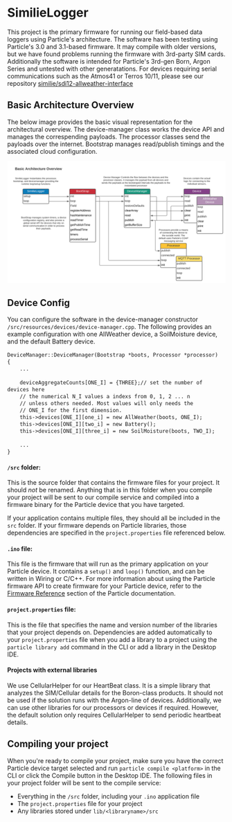# SimilieLogger

This project is the primary firmware for running our field-based data loggers using Particle's architecture. The software has been testing using Particle's 3.0 and 3.1-based firmware. It may compile with older versions, but we have found problems running the firmware with 3rd-party SIM cards. Additionally the software is intended for Particle's 3rd-gen Born, Argon Series and untested with other generatations. For devices requiring serial communications such as the Atmos41 or Terros 10/11, please see our repository [similie/sdi12-allweather-interface](https://github.com/similie/sdi12-allweather-interface)

## Basic Architecture Overview

The below image provides the basic visual representation for the architectural overview. The device-manager class works the device API and manages the correspending payloads. The processor classes send the payloads over the internet. Bootstrap manages read/publish timings and the associated cloud configuration.

![Similie Logger Architecture](/LoggerArchitecture.svg)

## Device Config

You can configure the software in the device-manager constructor `/src/resources/devices/device-manager.cpp`. The following provides an example configuration with one AllWeather device, a SoilMoisture device, and the default Battery device.

```
DeviceManager::DeviceManager(Bootstrap *boots, Processor *processor)
{
    ...

    deviceAggregateCounts[ONE_I] = {THREE};// set the number of devices here
    // the numerical N_I values a indexs from 0, 1, 2 ... n
    // unless others needed. Most values will only needs the
    // ONE_I for the first dimension.
    this->devices[ONE_I][one_i] = new AllWeather(boots, ONE_I);
    this->devices[ONE_I][two_i] = new Battery();
    this->devices[ONE_I][three_i] = new SoilMoisture(boots, TWO_I);

    ...
}
```

#### `/src` folder:

This is the source folder that contains the firmware files for your project. It should _not_ be renamed.
Anything that is in this folder when you compile your project will be sent to our compile service and compiled into a firmware binary for the Particle device that you have targeted.

If your application contains multiple files, they should all be included in the `src` folder. If your firmware depends on Particle libraries, those dependencies are specified in the `project.properties` file referenced below.

#### `.ino` file:

This file is the firmware that will run as the primary application on your Particle device. It contains a `setup()` and `loop()` function, and can be written in Wiring or C/C++. For more information about using the Particle firmware API to create firmware for your Particle device, refer to the [Firmware Reference](https://docs.particle.io/reference/firmware/) section of the Particle documentation.

#### `project.properties` file:

This is the file that specifies the name and version number of the libraries that your project depends on. Dependencies are added automatically to your `project.properties` file when you add a library to a project using the `particle library add` command in the CLI or add a library in the Desktop IDE.

#### Projects with external libraries

We use CellularHelper for our HeartBeat class. It is a simple library that analyzes the SIM/Cellular details for the Boron-class products. It should not be used if the solution runs with the Argon-line of devices. Additionally, we can use other libraries for our processors or devices if required. However, the default solution only requires CellularHelper to send periodic heartbeat details.

## Compiling your project

When you're ready to compile your project, make sure you have the correct Particle device target selected and run `particle compile <platform>` in the CLI or click the Compile button in the Desktop IDE. The following files in your project folder will be sent to the compile service:

- Everything in the `/src` folder, including your `.ino` application file
- The `project.properties` file for your project
- Any libraries stored under `lib/<libraryname>/src`
